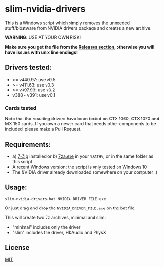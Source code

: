 # slim-nvidia-drivers

This is a Windows script which simply removes the unneeded stuff/bloatware from NVIDIA drivers
package and creates a new archive.

**WARNING**: USE AT YOUR OWN RISK!

**Make sure you get the file from the [Releases section](https://github.com/XhmikosR/slim-nvidia-drivers/releases), otherwise you will have issues with unix line endings!**

## Drivers tested:

* \>= v440.97: use v0.5
* \>= v411.63: use v0.3
* \>= v397.93: use v0.2
* v388 - v391: use v0.1

### Cards tested

Note that the resulting drivers have been tested on GTX 1060, GTX 1070 and MX 150 cards. If you own a newer card that needs other components to be included, please make a Pull Request.

## Requirements:

* a) [7-Zip](https://www.7-zip.org/download.html) installed or b) [7za.exe](https://www.7-zip.org/download.html) in your `%PATH%`, or in the same folder as this script
* A recent Windows version; the script is only tested on Windows 10
* The NVIDIA driver already downloaded somewhere on your computer :)

## Usage:

```
slim-nvidia-drivers.bat NVIDIA_DRIVER_FILE.exe
```

Or just drag and drop the `NVIDIA_DRIVER_FILE.exe` on the bat file.

This will create two 7z archives, minimal and slim:

* "minimal" includes only the driver
* "slim" includes the driver, HDAudio and PhysX

## License

[MIT](LICENSE)
